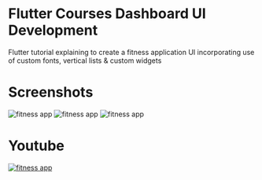 # Flutter Courses Dashboard UI Development

Flutter tutorial explaining to create a fitness application UI incorporating use of custom fonts, vertical lists & custom widgets


# Screenshots
![fitness app](https://i.ibb.co/jGqVGJx/Dribbble.png)
![fitness app](https://i.ibb.co/HgJwN65/Group-23.png)
![fitness app](https://i.ibb.co/Wn3gLWH/Welcome-3x.png)

# Youtube
[![fitness app](http://img.youtube.com/vi/c6QspHQsj8Q/0.jpg)](http://www.youtube.com/watch?v=c6QspHQsj8Q "fitness app")

